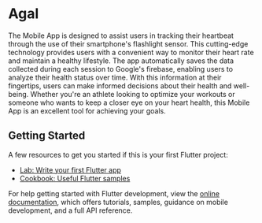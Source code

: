 # Agal

The Mobile App is designed to assist users in tracking their heartbeat through the use of their smartphone's flashlight sensor. This cutting-edge technology provides users with a convenient way to monitor their heart rate and maintain a healthy lifestyle. The app automatically saves the data collected during each session to Google's firebase, enabling users to analyze their health status over time. With this information at their fingertips, users can make informed decisions about their health and well-being. Whether you're an athlete looking to optimize your workouts or someone who wants to keep a closer eye on your heart health, this Mobile App is an excellent tool for achieving your goals.

## Getting Started



A few resources to get you started if this is your first Flutter project:

- [Lab: Write your first Flutter app](https://docs.flutter.dev/get-started/codelab)
- [Cookbook: Useful Flutter samples](https://docs.flutter.dev/cookbook)

For help getting started with Flutter development, view the
[online documentation](https://docs.flutter.dev/), which offers tutorials,
samples, guidance on mobile development, and a full API reference.
